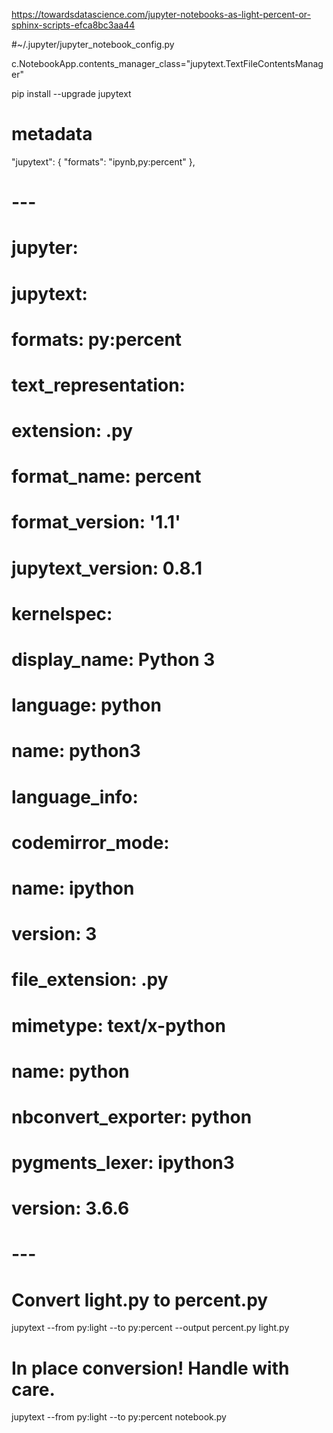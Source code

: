 https://towardsdatascience.com/jupyter-notebooks-as-light-percent-or-sphinx-scripts-efca8bc3aa44

#~/.jupyter/jupyter_notebook_config.py

c.NotebookApp.contents_manager_class="jupytext.TextFileContentsManager"

pip install --upgrade jupytext

# metadata
"jupytext": {
   "formats": "ipynb,py:percent"
  },

# ---
# jupyter:
#   jupytext:
#     formats: py:percent
#     text_representation:
#       extension: .py
#       format_name: percent
#       format_version: '1.1'
#       jupytext_version: 0.8.1
#   kernelspec:
#     display_name: Python 3
#     language: python
#     name: python3
#   language_info:
#     codemirror_mode:
#       name: ipython
#       version: 3
#     file_extension: .py
#     mimetype: text/x-python
#     name: python
#     nbconvert_exporter: python
#     pygments_lexer: ipython3
#     version: 3.6.6
# ---


# Convert light.py to percent.py
jupytext --from py:light --to py:percent --output percent.py light.py

# In place conversion! Handle with care.
jupytext --from py:light --to py:percent notebook.py